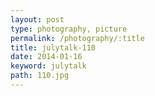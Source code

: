 ```yaml
---
layout: post
type: photography, picture
permalink: /photography/:title
title: julytalk-110
date: 2014-01-16
keyword: julytalk
path: 110.jpg
---
```



